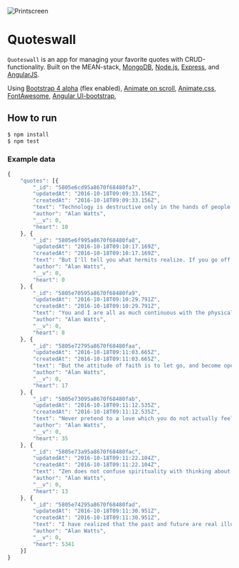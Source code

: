 ![Printscreen](https://anonmgur.com/up/e93f718f33f5126f9d0f0fe507ac9880.png)

# Quoteswall
`Quoteswall` is an app for managing your favorite quotes with CRUD-functionality.
Built on the MEAN-stack, [MongoDB](https://www.mongodb.org/), [Node.js](http://www.nodejs.org/), [Express](http://expressjs.com/), and [AngularJS](https://angularjs.org/).

Using [Bootstrap 4 alpha](http://expressjs.com/) (flex enabled), [Animate on scroll](https://github.com/michalsnik/aos), [Animate.css](https://github.com/daneden/animate.css), [FontAwesome](https://github.com/FortAwesome/Font-Awesome), [Angular UI-bootstrap](http://angular-ui.github.io/bootstrap/),  

## How to run
```bash
$ npm install
$ npm test
```
### Example data
```javascript
{
    "quotes": [{
        "_id": "5805e6cd95a8670f68480fa7",
        "updatedAt": "2016-10-18T09:09:33.156Z",
        "createdAt": "2016-10-18T09:09:33.156Z",
        "text": "Technology is destructive only in the hands of people who do not realize that they are one and the same process as the universe.",
        "author": "Alan Watts",
        "__v": 0,
        "heart": 10
    }, {
        "_id": "5805e6f995a8670f68480fa8",
        "updatedAt": "2016-10-18T09:10:17.169Z",
        "createdAt": "2016-10-18T09:10:17.169Z",
        "text": "But I'll tell you what hermits realize. If you go off into a far, far forest and get very quiet, you'll come to understand that you're connected with everything.",
        "author": "Alan Watts",
        "__v": 0,
        "heart": 0
    }, {
        "_id": "5805e70595a8670f68480fa9",
        "updatedAt": "2016-10-18T09:10:29.791Z",
        "createdAt": "2016-10-18T09:10:29.791Z",
        "text": "You and I are all as much continuous with the physical universe as a wave is continuous with the ocean.",
        "author": "Alan Watts",
        "__v": 0,
        "heart": 8
    }, {
        "_id": "5805e72795a8670f68480faa",
        "updatedAt": "2016-10-18T09:11:03.665Z",
        "createdAt": "2016-10-18T09:11:03.665Z",
        "text": "But the attitude of faith is to let go, and become open to truth, whatever it might turn out to be.",
        "author": "Alan Watts",
        "__v": 0,
        "heart": 17
    }, {
        "_id": "5805e73095a8670f68480fab",
        "updatedAt": "2016-10-18T09:11:12.535Z",
        "createdAt": "2016-10-18T09:11:12.535Z",
        "text": "Never pretend to a love which you do not actually feel, for love is not ours to command.",
        "author": "Alan Watts",
        "__v": 0,
        "heart": 35
    }, {
        "_id": "5805e73a95a8670f68480fac",
        "updatedAt": "2016-10-18T09:11:22.104Z",
        "createdAt": "2016-10-18T09:11:22.104Z",
        "text": "Zen does not confuse spirituality with thinking about God while one is peeling potatoes. Zen spirituality is just to peel the potatoes.",
        "author": "Alan Watts",
        "__v": 0,
        "heart": 13
    }, {
        "_id": "5805e74295a8670f68480fad",
        "updatedAt": "2016-10-18T09:11:30.951Z",
        "createdAt": "2016-10-18T09:11:30.951Z",
        "text": "I have realized that the past and future are real illusions, that they exist in the present, which is what there is and all there is.",
        "author": "Alan Watts",
        "__v": 0,
        "heart": 5341
    }]
}
```
